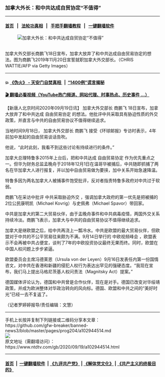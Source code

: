 ### 加拿大外长：和中共达成自贸协定“不值得”
------------------------

#### [首页](https://github.com/gfw-breaker/banned-news3/blob/master/README.md) &nbsp;&nbsp;|&nbsp;&nbsp; [法轮功真相](https://github.com/begood0513/basic/blob/master/README.md)  &nbsp;&nbsp;|&nbsp;&nbsp; [手把手翻墙教程](https://github.com/gfw-breaker/guides/wiki)  &nbsp;&nbsp;|&nbsp;&nbsp; [一键翻墙软件](https://github.com/gfw-breaker/nogfw/blob/master/README.md)  



<div><div class="featured_image">
 <figure>
  <img alt="加拿大外长：和中共达成自贸协定“不值得”" src="https://i.ntdtv.com/assets/uploads/2020/09/GettyImages-1183653114-800x450.jpg"/>
 </figure><br/>
 <span class="caption">
  加拿大外交部长商鹏飞18日宣布，加拿大放弃了和中共达成自由贸易协定的想法。图为商鹏飞2019年11月20日宣誓就职加拿大外交部长。（CHRIS WATTIE/AFP via Getty Images）
 </span>
</div>
</div><hr/>

#### 💥 [《伪火》 - 天安门自焚真相 ](http://158.247.195.190:10000/videos/blog/weihuo.html)&nbsp; |&nbsp; [“1400例”谎言揭秘  ](http://158.247.195.190:10000/videos/blog/jiexi1400.html)

#### [ 🎬  翻墙必看视频（YouTube热门频道、网站代理、时事热点、历史事件 ...）](https://github.com/gfw-breaker/links/blob/master/banned.md)

<div><div class="post_content" itemprop="articleBody">
 <p>
  【新唐人北京时间2020年09月19日讯】
  <ok href="https://www.ntdtv.com/gb/加拿大外交部长.htm">
   加拿大外交部长
  </ok>
  <ok href="https://www.ntdtv.com/gb/商鹏飞.htm">
   商鹏飞
  </ok>
  18日宣布，加拿大放弃了和中共达成
  <ok href="https://www.ntdtv.com/gb/自由贸易协定.htm">
   自由贸易协定
  </ok>
  的想法。他批评中共采取具有胁迫性质的外交政策，并直言与中共的自由贸易协议不值得继续追求。
 </p>
 <p>
  当地时间9月18日，
  <ok href="https://www.ntdtv.com/gb/加拿大外交部长.htm">
   加拿大外交部长
  </ok>
  <ok href="https://www.ntdtv.com/gb/商鹏飞.htm">
   商鹏飞
  </ok>
  接受《环球邮报》专访时表示，4年前加中发起的自由贸易谈话告吹。
 </p>
 <p>
  他说，“此时此刻，我看不到这些讨论有持续进行的条件。”
 </p>
 <p>
  加拿大总理特鲁多2015年上台后，把和中共达成
  <ok href="https://www.ntdtv.com/gb/自由贸易协定.htm">
   自由贸易协定
  </ok>
  作为优先重点之一。但华为财务总监孟晚舟于2018年12月1日在温哥华被捕后，中共随即抓捕了两名在华加拿大人进行报复，并以加中自由贸易做为要挟，加中关系开始急速降温。
 </p>
 <p>
  特鲁多因为两名加拿大人被捕事件饱受批评，反对者指责特鲁多政府对中共过于软弱。
 </p>
 <p>
  商鹏飞在采访中批评
  <ok href="https://www.ntdtv.com/gb/中共采取胁迫外交.htm">
   中共采取胁迫外交
  </ok>
  ，强调加拿大政府的第一优先是把被捕的2位公民康明凯（Michael Kovrig）与史佩弗（Michael Spavor）带回家。
 </p>
 <p>
  中共是加拿大的第二大贸易伙伴，由于孟晚舟事件和中共病毒疫情，两国外交关系持续冷淡。商鹏飞表示，加拿大与中共的自由贸易协议不值得继续追求。
 </p>
 <p>
  加拿大是继欧盟之后，给中共再浇上一瓢冷水。中共是欧盟的最大贸易伙伴，但欧盟对于中共的不公平贸易往来颇为不满。9月14日举行的
  <ok href="https://www.ntdtv.com/gb/中欧视频峰会.htm">
   中欧视频峰会
  </ok>
  ，欧盟表示不会再被中共占便宜，谈判了7年的中欧投资协议最终无果而终。同时，欧盟在中国人权问题上步步紧逼。
 </p>
 <p>
  欧盟委员会主席冯德莱恩（Ursula von der Leyen）9月16日发表任内第一份国情咨文，对中共在香港和新疆的侵犯人权行为表达出罕见的强硬态度。“我现在宣布，我们马上提出马格尼茨基人权问责法（Magnitsky Act）提案。”
 </p>
 <p>
  德国媒体评论认为，德国和中共曾是合作伙伴，现在是对手。德国已改变对华绥靖政策，并成为欧洲整体对华政治转向的风向标。德国、欧盟和中共之间的“美好时光”已经一去不复返了。
 </p>
 <p>
  （记者罗婷婷报导/责任编辑：文慧）
 </p>
 <div class="single_ad">
 </div>
</div>
</div>
<hr/>
手机上长按并复制下列链接或二维码分享本文章：<br/>
https://github.com/gfw-breaker/banned-news3/blob/master/pages/prog204/a102944514.md <br/>
<a href='https://github.com/gfw-breaker/banned-news3/blob/master/pages/prog204/a102944514.md'><img src='https://github.com/gfw-breaker/banned-news3/blob/master/pages/prog204/a102944514.md.png'/></a> <br/>
原文地址（需翻墙访问）：https://www.ntdtv.com/gb/2020/09/19/a102944514.html


------------------------
#### [首页](https://github.com/gfw-breaker/banned-news3/blob/master/README.md) &nbsp;|&nbsp; [一键翻墙软件](https://github.com/gfw-breaker/nogfw/blob/master/README.md) &nbsp;| [《九评共产党》](https://github.com/gfw-breaker/9ping.md/blob/master/README.md#九评之一评共产党是什么) | [《解体党文化》](https://github.com/gfw-breaker/jtdwh.md/blob/master/README.md) | [《共产主义的终极目的》](https://github.com/gfw-breaker/gczydzjmd.md/blob/master/README.md)


<img src='http://gfw-breaker.win/banned-news3/pages/prog204/a102944514.md' width='0px' height='0px'/>